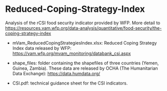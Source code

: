 # Reduced-Coping-Strategy-Index
Analysis of the rCSI food security indicator provided by WFP. More detail to https://resources.vam.wfp.org/data-analysis/quantitative/food-security/the-coping-strategy-index

- mVam_ReducedCopingStrategiesIndex.xlsx: Reduced Coping Strategy Index data released by WFP: https://vam.wfp.org/mvam_monitoring/databank_csi.aspx

- shape_files: folder containing the shapefiles of three countries (Yemen, Guinea, Zambia). These data are released by OCHA (The Humanitarian Data Exchange): https://data.humdata.org/

- CSI.pdf: technical guidance sheet for the CSI indicators.
